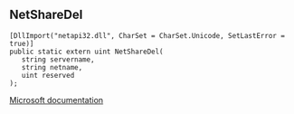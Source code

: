 ## NetShareDel

```
[DllImport("netapi32.dll", CharSet = CharSet.Unicode, SetLastError = true)]
public static extern uint NetShareDel(
   string servername,
   string netname,
   uint reserved
);
```

[Microsoft documentation](https://docs.microsoft.com/en-us/windows/win32/api/lmshare/nf-lmshare-netsharedel)
